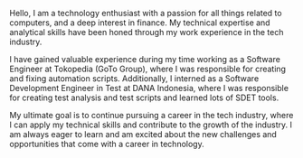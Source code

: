 Hello, I am a technology enthusiast with a passion for all things related to computers, and a deep interest in finance. My technical expertise and analytical skills have been honed through my work experience in the tech industry.

I have gained valuable experience during my time working as a Software Engineer at Tokopedia (GoTo Group), where I was responsible for creating and fixing automation scripts. Additionally, I interned as a Software Development Engineer in Test at DANA Indonesia, where I was responsible for creating test analysis and test scripts and learned lots of SDET tools.

My ultimate goal is to continue pursuing a career in the tech industry, where I can apply my technical skills and contribute to the growth of the industry. I am always eager to learn and am excited about the new challenges and opportunities that come with a career in technology.


<!---
kevinwebtest/kevinwebtest is a ✨ special ✨ repository because its `README.md` (this file) appears on your GitHub profile.
You can click the Preview link to take a look at your changes.
--->
